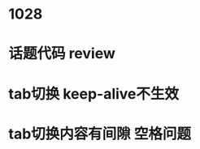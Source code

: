 # 1028

# 话题代码 review


<!-- # 消息 开发 -->

<!-- # 评论服务迁移 -->


# tab切换 keep-alive不生效

# tab切换内容有间隙 空格问题

<!-- # 点赞闪动 -->

<!-- # 跟帖内容换行 -->

<!-- # 话题详情页评论数同步 -->

<!-- # 列表UI 加载全部跟帖 距离 -->

<!-- # 详情页 图片 给兜底颜色 -->

<!-- # 最大号字体时 异常 -->

<!-- # 获取文章评论失败 二级页 -->

<!-- # 夜间模式 > 丢失 -->
